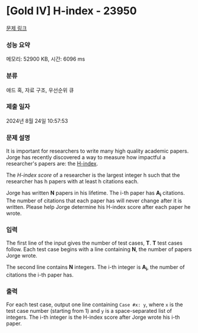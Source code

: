 # [Gold IV] H-index - 23950 

[문제 링크](https://www.acmicpc.net/problem/23950) 

### 성능 요약

메모리: 52900 KB, 시간: 6096 ms

### 분류

애드 혹, 자료 구조, 우선순위 큐

### 제출 일자

2024년 8월 24일 10:57:53

### 문제 설명

<p>It is important for researchers to write many high quality academic papers. Jorge has recently discovered a way to measure how impactful a researcher's papers are: the <a href="https://en.wikipedia.org/wiki/H-index" target="_blank">H-index</a>.</p>

<p>The <i>H-index score</i> of a researcher is the largest integer h such that the researcher has h papers with at least h citations each.</p>

<p>Jorge has written <b>N</b> papers in his lifetime. The i-th paper has <b>A<sub>i</sub></b> citations. The number of citations that each paper has will never change after it is written. Please help Jorge determine his H-index score after each paper he wrote.</p>

### 입력 

 <p>The first line of the input gives the number of test cases, <b>T</b>. <b>T</b> test cases follow. Each test case begins with a line containing <b>N</b>, the number of papers Jorge wrote.</p>

<p>The second line contains <b>N</b> integers. The i-th integer is <b>A<sub>i</sub></b>, the number of citations the i-th paper has.</p>

### 출력 

 <p>For each test case, output one line containing <code>Case #x: y</code>, where <code>x</code> is the test case number (starting from 1) and <code>y</code> is a space-separated list of integers. The i-th integer is the H-index score after Jorge wrote his i-th paper.</p>

